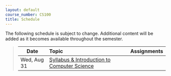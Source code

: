 ```yaml
---
layout: default
course_number: CS100
title: Schedule
---
```


The following schedule is subject to change.
Additional content will be added as it becomes available throughout the semester.


>| **Date**       | **Topic**                                                                                            |  **Assignments**                                                                           |
>| ---------------|:-----------------------------------------------------------------------------------------------------|--------------------------------------------------------------------------------------------|
>| Wed, Aug 31    |  [Syllabus & Introduction to Computer Science](lectures/lecture0_intro.pdf)                          |                                                                                            |




<!--
>| Fri, Sept 11   |  [Basic Drawing exercises](lectures/lecture1_drawing.pdf)                                            | [CPADS_Assignment_1.pdf](assign/CPADS_Assignment_1.pdf) <br /> [CPADS_Assignment_1b.pdf](assign/CPADS_Assignment_1b.pdf)                                 |
>| Wed, Sept 16   |  [Intro to Programming](lectures/lecture2_programming_intro.pdf)                                     | [*Think Python*, Chapters 1-3](http://greenteapress.com/thinkpython/thinkpython.html) <br /> [CPADS_Assignment_2.pdf](assign/CPADS_Assignment_2.pdf)     |
>| Fri, Sept 18   |  [Variable and Expressions](lectures/lecture3_variables_expressions.pdf)                             | [*Think Python*, Chapters 1-2](http://greenteapress.com/thinkpython/thinkpython.html) <br /> [CPADS_Assignment_3.pdf](assign/CPADS_Assignment_3.pdf)     |
>| Wed, Sept 22   |  [Functions](lectures/lecture4_functions.pdf)                                                        | [*Think Python*, Chapters 3](http://greenteapress.com/thinkpython/thinkpython.html) <br />  [CPADS_Reading_Activity_1.pdf](assign/CPADS_Reading_Activity_1.pdf)      |
>| Wed, Sept 30   |  [Lab Activity 1](assign/CPADS_Lab_Activity_1.pdf) <br /> [Lab_Activity_1.zip](assign/Lab_Activity_1.zip)   | [*Think Python*, Chapters 3](http://greenteapress.com/thinkpython/thinkpython.html)       |
>| Wed, Oct 7     |  [Debugging](lectures/lecture5_debugging.pdf)                                                        |       |
>| Fri, Oct 9     |                                                                                                      |        |
>| Fri, Oct 16    |  Course Feedback                                                                                     | [CPADS_feedback.pdf](assign/CPADS_feedback.pdf) <br /> [CPADS_feedback.docx](assign/CPADS_feedback.docx)     |
>| Wed, Oct 21    |  [Iteration](lectures/lecture6_iteration.pdf)                                                        | [*Think Python*, Chapter 4](http://greenteapress.com/thinkpython/thinkpython.html) <br />  [CPADS_Reading_Activity_2.pdf](assign/CPADS_Reading_Activity_2.pdf)   |
>| Fri, Oct 17    |                                                                                                      | [CPADS_Assignment_4.pdf](assign/CPADS_Assignment_4.pdf) <br /> [Assign4.zip](assign/src/Assign4.zip)   |
>| Fri, Oct 30    |  [Lab Activity 3](assign/CPADS_Lab_Activity_3.pdf) <br /> [Lab_Activity_3.zip](assign/src/Lab_Activity_3.zip)   |       |
>| Wed, Nov 4     |  [Decisions](lectures/lecture7_decisions.pdf)                                                        | [*Think Python*, Chapter 5](http://greenteapress.com/thinkpython/thinkpython.html) <br />  [CPADS_Reading_Activity_3.pdf](assign/CPADS_Reading_Activity_3.pdf)   |
-->
